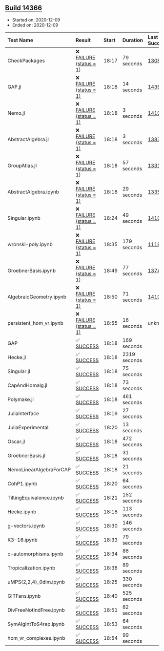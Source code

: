 ## [Build 14366](https://oscarci.mathematik.uni-kl.de/job/oscar/14366/)

* Started on: 2020-12-09
* Ended on: 2020-12-09

| Test Name    | Result | Start | Duration | Last Success | First Failure |
|:-------------|:-------|:------|:---------|:-------------|:--------------|
| CheckPackages | ❌ [FAILURE (status = 1)](https://oscarci.mathematik.uni-kl.de/job/oscar/14366/artifact/logs/build-14366/CheckPackages.log) | 18:17 | 79 seconds | [13085](https://oscarci.mathematik.uni-kl.de/job/oscar/13085/) | [13086](https://oscarci.mathematik.uni-kl.de/job/oscar/13086/) |
| GAP.jl | ❌ [FAILURE (status = 1)](https://oscarci.mathematik.uni-kl.de/job/oscar/14366/artifact/logs/build-14366/GAP.jl.log) | 18:18 | 14 seconds | [14365](https://oscarci.mathematik.uni-kl.de/job/oscar/14365/) | [14366](https://oscarci.mathematik.uni-kl.de/job/oscar/14366/) |
| Nemo.jl | ❌ [FAILURE (status = 1)](https://oscarci.mathematik.uni-kl.de/job/oscar/14366/artifact/logs/build-14366/Nemo.jl.log) | 18:18 | 3 seconds | [14101](https://oscarci.mathematik.uni-kl.de/job/oscar/14101/) | [14102](https://oscarci.mathematik.uni-kl.de/job/oscar/14102/) |
| AbstractAlgebra.jl | ❌ [FAILURE (status = 1)](https://oscarci.mathematik.uni-kl.de/job/oscar/14366/artifact/logs/build-14366/AbstractAlgebra.jl.log) | 18:18 | 3 seconds | [13837](https://oscarci.mathematik.uni-kl.de/job/oscar/13837/) | [13838](https://oscarci.mathematik.uni-kl.de/job/oscar/13838/) |
| GroupAtlas.jl | ❌ [FAILURE (status = 1)](https://oscarci.mathematik.uni-kl.de/job/oscar/14366/artifact/logs/build-14366/GroupAtlas.jl.log) | 18:18 | 57 seconds | [13311](https://oscarci.mathematik.uni-kl.de/job/oscar/13311/) | [13312](https://oscarci.mathematik.uni-kl.de/job/oscar/13312/) |
| AbstractAlgebra.ipynb | ❌ [FAILURE (status = 1)](https://oscarci.mathematik.uni-kl.de/job/oscar/14366/artifact/logs/build-14366/AbstractAlgebra.ipynb.log) | 18:18 | 29 seconds | [13355](https://oscarci.mathematik.uni-kl.de/job/oscar/13355/) | [13356](https://oscarci.mathematik.uni-kl.de/job/oscar/13356/) |
| Singular.ipynb | ❌ [FAILURE (status = 1)](https://oscarci.mathematik.uni-kl.de/job/oscar/14366/artifact/logs/build-14366/Singular.ipynb.log) | 18:24 | 49 seconds | [14101](https://oscarci.mathematik.uni-kl.de/job/oscar/14101/) | [14102](https://oscarci.mathematik.uni-kl.de/job/oscar/14102/) |
| wronski-poly.ipynb | ❌ [FAILURE (status = 1)](https://oscarci.mathematik.uni-kl.de/job/oscar/14366/artifact/logs/build-14366/wronski-poly.ipynb.log) | 18:35 | 179 seconds | [11192](https://oscarci.mathematik.uni-kl.de/job/oscar/11192/) | [11193](https://oscarci.mathematik.uni-kl.de/job/oscar/11193/) |
| GroebnerBasis.ipynb | ❌ [FAILURE (status = 1)](https://oscarci.mathematik.uni-kl.de/job/oscar/14366/artifact/logs/build-14366/GroebnerBasis.ipynb.log) | 18:49 | 77 seconds | [13748](https://oscarci.mathematik.uni-kl.de/job/oscar/13748/) | [13749](https://oscarci.mathematik.uni-kl.de/job/oscar/13749/) |
| AlgebraicGeometry.ipynb | ❌ [FAILURE (status = 1)](https://oscarci.mathematik.uni-kl.de/job/oscar/14366/artifact/logs/build-14366/AlgebraicGeometry.ipynb.log) | 18:50 | 71 seconds | [14101](https://oscarci.mathematik.uni-kl.de/job/oscar/14101/) | [14102](https://oscarci.mathematik.uni-kl.de/job/oscar/14102/) |
| persistent_hom_vr.ipynb | ❌ [FAILURE (status = 1)](https://oscarci.mathematik.uni-kl.de/job/oscar/14366/artifact/logs/build-14366/persistent_hom_vr.ipynb.log) | 18:55 | 16 seconds | unknown | unknown |
| GAP | ✅ [SUCCESS](https://oscarci.mathematik.uni-kl.de/job/oscar/14366/artifact/logs/build-14366/GAP.log) | 18:18 | 169 seconds |  |  |
| Hecke.jl | ✅ [SUCCESS](https://oscarci.mathematik.uni-kl.de/job/oscar/14366/artifact/logs/build-14366/Hecke.jl.log) | 18:18 | 2319 seconds |  |  |
| Singular.jl | ✅ [SUCCESS](https://oscarci.mathematik.uni-kl.de/job/oscar/14366/artifact/logs/build-14366/Singular.jl.log) | 18:18 | 75 seconds |  |  |
| CapAndHomalg.jl | ✅ [SUCCESS](https://oscarci.mathematik.uni-kl.de/job/oscar/14366/artifact/logs/build-14366/CapAndHomalg.jl.log) | 18:18 | 73 seconds |  |  |
| Polymake.jl | ✅ [SUCCESS](https://oscarci.mathematik.uni-kl.de/job/oscar/14366/artifact/logs/build-14366/Polymake.jl.log) | 18:18 | 461 seconds |  |  |
| JuliaInterface | ✅ [SUCCESS](https://oscarci.mathematik.uni-kl.de/job/oscar/14366/artifact/logs/build-14366/JuliaInterface.log) | 18:19 | 27 seconds |  |  |
| JuliaExperimental | ✅ [SUCCESS](https://oscarci.mathematik.uni-kl.de/job/oscar/14366/artifact/logs/build-14366/JuliaExperimental.log) | 18:20 | 13 seconds |  |  |
| Oscar.jl | ✅ [SUCCESS](https://oscarci.mathematik.uni-kl.de/job/oscar/14366/artifact/logs/build-14366/Oscar.jl.log) | 18:18 | 472 seconds |  |  |
| GroebnerBasis.jl | ✅ [SUCCESS](https://oscarci.mathematik.uni-kl.de/job/oscar/14366/artifact/logs/build-14366/GroebnerBasis.jl.log) | 18:18 | 31 seconds |  |  |
| NemoLinearAlgebraForCAP | ✅ [SUCCESS](https://oscarci.mathematik.uni-kl.de/job/oscar/14366/artifact/logs/build-14366/NemoLinearAlgebraForCAP.log) | 18:18 | 21 seconds |  |  |
| CohP1.ipynb | ✅ [SUCCESS](https://oscarci.mathematik.uni-kl.de/job/oscar/14366/artifact/logs/build-14366/CohP1.ipynb.log) | 18:20 | 64 seconds |  |  |
| TiltingEquivalence.ipynb | ✅ [SUCCESS](https://oscarci.mathematik.uni-kl.de/job/oscar/14366/artifact/logs/build-14366/TiltingEquivalence.ipynb.log) | 18:21 | 152 seconds |  |  |
| Hecke.ipynb | ✅ [SUCCESS](https://oscarci.mathematik.uni-kl.de/job/oscar/14366/artifact/logs/build-14366/Hecke.ipynb.log) | 18:18 | 113 seconds |  |  |
| g-vectors.ipynb | ✅ [SUCCESS](https://oscarci.mathematik.uni-kl.de/job/oscar/14366/artifact/logs/build-14366/g-vectors.ipynb.log) | 18:30 | 146 seconds |  |  |
| K3-16.ipynb | ✅ [SUCCESS](https://oscarci.mathematik.uni-kl.de/job/oscar/14366/artifact/logs/build-14366/K3-16.ipynb.log) | 18:33 | 79 seconds |  |  |
| c-automorphisms.ipynb | ✅ [SUCCESS](https://oscarci.mathematik.uni-kl.de/job/oscar/14366/artifact/logs/build-14366/c-automorphisms.ipynb.log) | 18:34 | 88 seconds |  |  |
| Tropicalization.ipynb | ✅ [SUCCESS](https://oscarci.mathematik.uni-kl.de/job/oscar/14366/artifact/logs/build-14366/Tropicalization.ipynb.log) | 18:38 | 89 seconds |  |  |
| uMPS(2,2,4)_0dim.ipynb | ✅ [SUCCESS](https://oscarci.mathematik.uni-kl.de/job/oscar/14366/artifact/logs/build-14366/uMPS-2-2-4-_0dim.ipynb.log) | 18:25 | 330 seconds |  |  |
| GITFans.ipynb | ✅ [SUCCESS](https://oscarci.mathematik.uni-kl.de/job/oscar/14366/artifact/logs/build-14366/GITFans.ipynb.log) | 18:40 | 525 seconds |  |  |
| DivFreeNotIndFree.ipynb | ✅ [SUCCESS](https://oscarci.mathematik.uni-kl.de/job/oscar/14366/artifact/logs/build-14366/DivFreeNotIndFree.ipynb.log) | 18:51 | 82 seconds |  |  |
| SymAlgIntToS4rep.ipynb | ✅ [SUCCESS](https://oscarci.mathematik.uni-kl.de/job/oscar/14366/artifact/logs/build-14366/SymAlgIntToS4rep.ipynb.log) | 18:53 | 64 seconds |  |  |
| hom_vr_complexes.ipynb | ✅ [SUCCESS](https://oscarci.mathematik.uni-kl.de/job/oscar/14366/artifact/logs/build-14366/hom_vr_complexes.ipynb.log) | 18:54 | 99 seconds |  |  |
